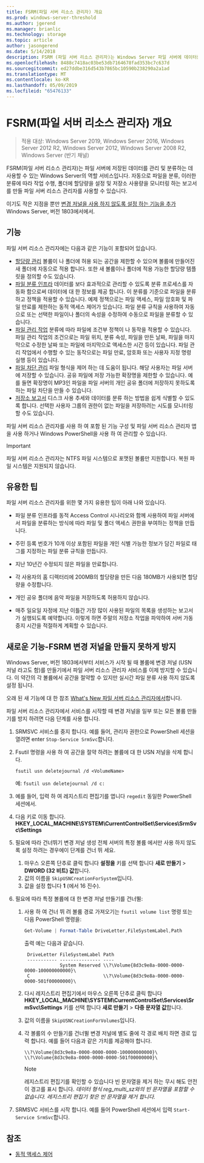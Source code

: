 ```yaml
---
title: FSRM(파일 서버 리소스 관리자) 개요
ms.prod: windows-server-threshold
ms.author: jgerend
ms.manager: brianlic
ms.technology: storage
ms.topic: article
author: jasongerend
ms.date: 5/14/2018
description: FSRM (파일 서버 리소스 관리자)는 Windows Server 파일 서버에 데이터를 관리 및 분류할 수 있는 도구입니다.
ms.openlocfilehash: 8488c7418ac03be53db7164678fad353bc7c637d
ms.sourcegitcommit: ed27ddbe316d543b7865bc10590b238290a2a1ad
ms.translationtype: MT
ms.contentlocale: ko-KR
ms.lasthandoff: 05/09/2019
ms.locfileid: "65476133"
---
```

# <a name="file-server-resource-manager-fsrm-overview"></a>FSRM(파일 서버 리소스 관리자) 개요

> 적용 대상: Windows Server 2019, Windows Server 2016, Windows Server 2012 R2, Windows Server 2012, Windows Server 2008 R2, Windows Server (반기 채널) 

FSRM(파일 서버 리소스 관리자)는 파일 서버에 저장된 데이터를 관리 및 분류하는 데 사용할 수 있는 Windows Server의 역할 서비스입니다. 자동으로 파일을 분류, 이러한 분류에 따라 작업 수행, 폴더에 할당량을 설정 및 저장소 사용량을 모니터링 하는 보고서를 만들 파일 서버 리소스 관리자를 사용할 수 있습니다.

이기도 작은 지점을 뿐만 [변경 저널을 사용 하지 않도록 설정 하는 기능을 추가](#whats-new) Windows Server, 버전 1803에서에서.

## <a name="features"></a>기능

파일 서버 리소스 관리자에는 다음과 같은 기능이 포함되어 있습니다.

-   [할당량 관리](quota-management.md) 볼륨이 나 폴더에 허용 되는 공간을 제한할 수 있으며 볼륨에 만들어진 새 폴더에 자동으로 적용 합니다. 또한 새 볼륨이나 폴더에 적용 가능한 할당량 템플릿을 정의할 수도 있습니다.  
-   [파일 분류 인프라](classification-management.md) 데이터를 보다 효과적으로 관리할 수 있도록 분류 프로세스를 자동화 함으로써 데이터에 대 한 정보를 제공 합니다. 이 분류를 기준으로 파일을 분류하고 정책을 적용할 수 있습니다. 예제 정책으로는 파일 액세스, 파일 암호화 및 파일 만료를 제한하는 동적 액세스 제어가 있습니다. 파일 분류 규칙을 사용하여 자동으로 또는 선택한 파일이나 폴더의 속성을 수정하여 수동으로 파일을 분류할 수 있습니다.
-   [파일 관리 작업](file-management-tasks.md) 분류에 따라 파일에 조건부 정책이 나 동작을 적용할 수 있습니다. 파일 관리 작업의 조건으로는 파일 위치, 분류 속성, 파일을 만든 날짜, 파일을 마지막으로 수정한 날짜 또는 파일에 마지막으로 액세스한 시간 등이 있습니다. 파일 관리 작업에서 수행할 수 있는 동작으로는 파일 만료, 암호화 또는 사용자 지정 명령 실행 등이 있습니다.
-   [파일 차단 관리](file-screening-management.md) 파일 형식을 제어 하는 데 도움이 됩니다. 해당 사용자는 파일 서버에 저장할 수 있습니다. 공유 파일에 저장 가능한 확장명을 제한할 수 있습니다. 예를 들면 확장명이 MP3인 파일을 파일 서버의 개인 공유 폴더에 저장하지 못하도록 하는 파일 차단을 만들 수 있습니다.
-   [저장소 보고서](storage-reports-management.md) 디스크 사용 추세와 데이터를 분류 하는 방법을 쉽게 식별할 수 있도록 합니다. 선택한 사용자 그룹의 권한이 없는 파일을 저장하려는 시도를 모니터링할 수도 있습니다.  
  
파일 서버 리소스 관리자를 사용 하 여 포함 된 기능 구성 및 파일 서버 리소스 관리자 앱을 사용 하거나 Windows PowerShell을 사용 하 여 관리할 수 있습니다.
  
> [!IMPORTANT]
>  파일 서버 리소스 관리자는 NTFS 파일 시스템으로 포맷된 볼륨만 지원합니다. 복원 파일 시스템은 지원되지 않습니다.  
  
## <a name="practical-applications"></a>유용한 팁  
 파일 서버 리소스 관리자를 위한 몇 가지 유용한 팁이 아래 나와 있습니다.  
  
-   파일 분류 인프라를 동적 Access Control 시나리오와 함께 사용하여 파일 서버에서 파일을 분류하는 방식에 따라 파일 및 폴더 액세스 권한을 부여하는 정책을 만듭니다.  
  
-   주민 등록 번호가 10개 이상 포함된 파일을 개인 식별 가능한 정보가 담긴 파일로 태그를 지정하는 파일 분류 규칙을 만듭니다.  
  
-   지난 10년간 수정되지 않은 파일을 만료합니다.  
  
-   각 사용자의 홈 디렉터리에 200MB의 할당량을 만든 다음 180MB가 사용되면 할당량을 수정합니다.  
  
-   개인 공유 폴더에 음악 파일을 저장하도록 허용하지 않습니다.  
  
-   매주 일요일 자정에 지난 이틀간 가장 많이 사용된 파일의 목록을 생성하는 보고서가 실행되도록 예약합니다. 이렇게 하면 주말의 저장소 작업을 파악하여 서버 가동 중지 시간을 적절하게 계획할 수 있습니다.  

## <a name="whats-new"></a>새로운 기능-FSRM 변경 저널을 만들지 못하게 방지

Windows Server, 버전 1803에서부터 서비스가 시작 될 때 볼륨에 변경 저널 (USN 저널 라고도 함)를 만들기에서 파일 서버 리소스 관리자 서비스를 이제 방지할 수 있습니다. 이 약간의 각 볼륨에서 공간을 절약할 수 있지만 실시간 파일 분류 사용 하지 않도록 설정 됩니다.

오래 된 새 기능에 대 한 참조 [What's New 파일 서버 리소스 관리자에서](https://technet.microsoft.com/library/dn383587.aspx)합니다.

파일 서버 리소스 관리자에서 서비스를 시작할 때 변경 저널을 일부 또는 모든 볼륨 만들기를 방지 하려면 다음 단계를 사용 합니다. 

1. SRMSVC 서비스를 중지 합니다. 예를 들어, 관리자 권한으로 PowerShell 세션을 열려면 enter `Stop-Service SrmSvc`합니다.
2. Fsutil 명령을 사용 하 여 공간을 절약 하려는 볼륨에 대 한 USN 저널을 삭제 합니다. 

      ```
      fsutil usn deletejournal /d <VolumeName>
      ```
    예: `fsutil usn deletejournal /d c:`

3. 예를 들어, 입력 하 여 레지스트리 편집기를 엽니다 `regedit` 동일한 PowerShell 세션에서.
4. 다음 키로 이동 합니다. **HKEY_LOCAL_MACHINE\SYSTEM\CurrentControlSet\Services\SrmSvc\Settings**
5. 필요에 따라 건너뛰기 변경 저널 생성 전체 서버의 특정 볼륨 에서만 사용 하지 않도록 설정 하려는 경우에이 단계를 건너 뛰 세요.
    1. 마우스 오른쪽 단추로 클릭 합니다 **설정을** 키를 선택 합니다 **새로 만들기** > **DWORD (32 비트) 값**합니다. 
    1. 값의 이름을 `SkipUSNCreationForSystem`입니다.
    1. 값을 설정 합니다 **1** (에서 16 진수).
6. 필요에 따라 특정 볼륨에 대 한 변경 저널 만들기를 건너뛸:
    1. 사용 하 여 건너 뛰 려 볼륨 경로 가져오기는 `fsutil volume list` 명령 또는 다음 PowerShell 명령을:
        ```PowerShell
        Get-Volume | Format-Table DriveLetter,FileSystemLabel,Path
        ```
       출력 예는 다음과 같습니다.

       ```
        DriveLetter FileSystemLabel Path
        ----------- --------------- ----
                    System Reserved \\?\Volume{8d3c9e8a-0000-0000-0000-100000000000}\
        C                           \\?\Volume{8d3c9e8a-0000-0000-0000-501f00000000}\
       ```
    2. 다시 레지스트리 편집기에서 마우스 오른쪽 단추로 클릭 합니다 **HKEY_LOCAL_MACHINE\SYSTEM\CurrentControlSet\Services\SrmSvc\Settings** 키를 선택 합니다 **새로 만들기** > **다중 문자열 값**합니다.
    3. 값의 이름을 `SkipUSNCreationForVolumes`입니다.
    4. 각 볼륨의 수 만들기를 건너뛸 변경 저널에 별도 줄에 각 경로 배치 하면 경로 입력 합니다. 예를 들어 다음과 같은 가치를 제공해야 합니다.

        ```
        \\?\Volume{8d3c9e8a-0000-0000-0000-100000000000}\
        \\?\Volume{8d3c9e8a-0000-0000-0000-501f00000000}\
        ```

        > [!NOTE] 
        > 레지스트리 편집기를 확인할 수 있습니다 빈 문자열을 제거 하는 무시 해도 안전이 경고를 표시 합니다. *데이터 형식 reg_multi_sz와의 빈 문자열을 포함할 수 없습니다. 레지스트리 편집기 찾은 빈 문자열을 제거 합니다.*

7. SRMSVC 서비스를 시작 합니다. 예를 들어 PowerShell 세션에서 입력 `Start-Service SrmSvc`합니다.



## <a name="see-also"></a>참조

- [동적 액세스 제어](https://technet.microsoft.com/library/dn408191(v=ws.11).aspx) 